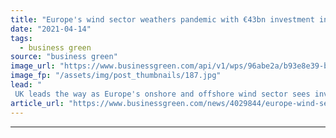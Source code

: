```yaml
---
title: "Europe's wind sector weathers pandemic with €43bn investment in 2020"
date: "2021-04-14"
tags: 
  - business green
source: "business green"
image_url: "https://www.businessgreen.com/api/v1/wps/96abe2a/b93e8e39-bd9e-4b64-9b47-d0de11b8fc3d/5/Credit-Jan-Arne-Wold-Woldcam-Statoil-DJI-0009-185x114.jpg"
image_fp: "/assets/img/post_thumbnails/187.jpg"
lead: "
 UK leads the way as Europe's onshore and offshore wind sector sees investment grow 70 per cent, despite Covid-19 disruption ..."
article_url: "https://www.businessgreen.com/news/4029844/europe-wind-sector-weathers-pandemic-eur43bn-investment-2020"
---
```


---
